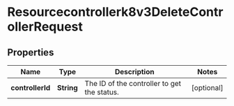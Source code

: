 

# Resourcecontrollerk8v3DeleteControllerRequest


## Properties

| Name | Type | Description | Notes |
|------------ | ------------- | ------------- | -------------|
|**controllerId** | **String** | The ID of the controller to get the status. |  [optional] |



